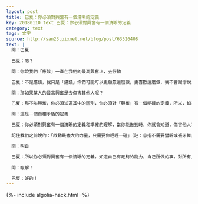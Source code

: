 ```yaml
---
layout: post
title: 巴夏：你必須對興奮有一個清晰的定義
key: 20180110_text_巴夏：你必須對興奮有一個清晰的定義
category: text
tags: 文字
source: http://san23.pixnet.net/blog/post/63526408
text: |
  問：巴夏

  巴夏：嗯？

  問：你說我們「應該」一直在我們的最高興奮上，去行動

  巴夏：不是應該，我只是「建議」你們可能可以更願意這麼做，更喜歡這麼做，我不會跟你說，什麼該做，什麼不該做，如果你不想在你的最高興奮上去行動，我也不會阻攔你的

  問：那如果某人的最高興奮是去傷害其他人呢？

  巴夏：那不叫興奮，你必須知道其中的區別，你必須對「興奮」有一個明確的定義，所以，如果某人說：「我的興奮，就是去傷害他人」那他們其實對興奮的定義不明確，不理解什麼是真正的興奮，他們之所以會這麼做，是因為他們有焦慮和恐懼，因為如果你真的是出發於最高興奮而行動，且你的行為完全符合「興奮」真正定義，那你就會知道，自己有能力做任何事情，如果你有足夠的能力，那你又何必通過某種方式，去傷害其他人呢？你明白嗎？

  問：這是一個自相矛盾的定義

  巴夏：你必須對興奮有一個清晰的定義和準確的理解，當你能做到時，你就會知道，傷害他人不符合這個定義，所以要找到自己對興奮的定義，讓自己知道「自己完全有足夠的能力去做任何事，可以（共同）創造出對自己和他人都有益處的實相」，這一直以來都是對自己做的「積極正面的事」。

  記住我們之前說的：「啟動最強大的力量，只需要你輕輕一碰」（註：意指不需要蠻幹或張牙舞爪，「虛張聲勢」是自覺「不強大」的外在表現），如果你一定要干涉或者強迫其他人，那其實表明，你不相信自己的力量，因為如果你真的相信自己的力量，真的知道，自己有足夠的能力去創造自己想要的世界（實相），那你就不會以某種方式去干涉其他人的生命歷程，你明白嗎？

  問：明白

  巴夏：所以你必須對興奮有一個清晰的定義，知道自己有足夠的能力，自己所做的事，對所有人都有著最佳利益的，不僅僅只對你自己哦！

  問：瞭解！

  巴夏：好的！
---
```


{%- include algolia-hack.html -%}
